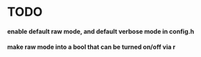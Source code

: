 # TODO
#### enable default raw mode, and default verbose mode in config.h
#### make raw mode into a bool that can be turned on/off via r
